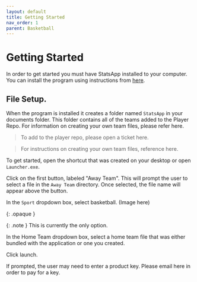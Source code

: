 ```yaml
---
layout: default
title: Getting Started
nav_order: 1
parent: Basketball
---
```


# Getting Started

In order to get started you must have StatsApp installed to your computer. You can install the program using instructions from [here](https://diamondpg.github.io/StatsApp/docs/Installation.html).

## File Setup. 
When the program is installed it creates a folder named `StatsApp` in your documents folder. This folder contains all of the teams added to the Player Repo. For information on creating your own team files, please refer here.

> To add to the player repo, please open a ticket here. 

> For instructions on creating your own team files, reference here.

To get started, open the shortcut that was created on your desktop or open `Launcher.exe`.

Click on the first button, labeled "Away Team". This will prompt the user to select a file in the `Away Team` directory. Once selected, the file name will appear above the button. 

In the `Sport` dropdown box, select basketball.
(Image here)


{: .opaque }
<div markdown="block">
{: .note }
This is currently the only option.
</div>

In the Home Team dropdown box, select a home team file that was either bundled with the application or one you created.

Click launch. 

If prompted, the user may need to enter a product key. Please email here in order to pay for a key.

